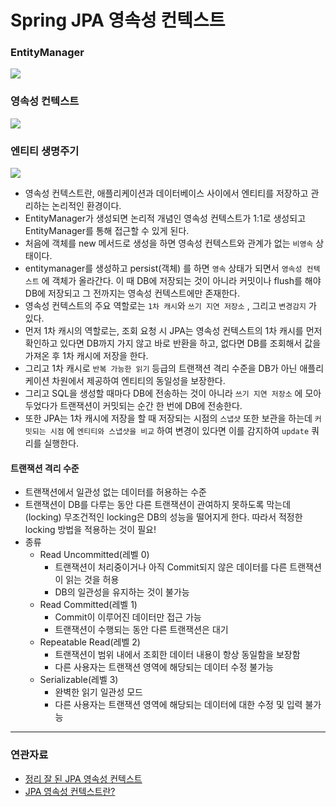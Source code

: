 # Spring JPA 영속성 컨텍스트

### EntityManager
![](https://img1.daumcdn.net/thumb/R1280x0/?scode=mtistory2&fname=https%3A%2F%2Fblog.kakaocdn.net%2Fdn%2FeL2Nvc%2FbtrS6igQCde%2F2TFh2MPV7ljqSRxtjIYTkK%2Fimg.png)

### 영속성 컨텍스트
![](https://img1.daumcdn.net/thumb/R1280x0/?scode=mtistory2&fname=https%3A%2F%2Fblog.kakaocdn.net%2Fdn%2FNyLuV%2FbtrTa7SpEf9%2Fk8cxYt5QewNkYKuwyYomak%2Fimg.png)

### 엔티티 생명주기
![](https://img1.daumcdn.net/thumb/R1280x0/?scode=mtistory2&fname=https%3A%2F%2Fblog.kakaocdn.net%2Fdn%2FcC5GXn%2FbtrTaAU4Wnn%2FBsKjAGTkMCdcNGL9dovlZk%2Fimg.jpg)

- 영속성 컨텍스트란, 애플리케이션과 데이터베이스 사이에서 엔티티를 저장하고 관리하는 논리적인 환경이다.
- EntityManager가 생성되면 논리적 개념인 영속성 컨텍스트가 1:1로 생성되고 EntityManager를 통해 접근할 수 있게 된다.
- 처음에 객체를 new 메서드로 생성을 하면 영속성 컨텍스트와 관계가 없는 `비영속` 상태이다.
- entitymanager를 생성하고 persist(객체) 를 하면 `영속` 상태가 되면서 `영속성 컨텍스트` 에 객체가 올라간다. 이 때 DB에 저장되는 것이 아니라 커밋이나 flush를 해야 DB에 저장되고 그 전까지는 영속성 컨텍스트에만 존재한다.
- 영속성 컨텍스트의 주요 역할로는 `1차 캐시`와 `쓰기 지연 저장소` , 그리고 `변경감지` 가 있다.
- 먼저 1차 캐시의 역할로는, 조회 요청 시 JPA는 영속성 컨텍스트의 1차 캐시를 먼저 확인하고 있다면 DB까지 가지 않고 바로 반환을 하고, 없다면 DB를 조회해서 값을 가져온 후 1차 캐시에 저장을 한다.
- 그리고 1차 캐시로 `반복 가능한 읽기` 등급의 트랜잭션 격리 수준을 DB가 아닌 애플리케이션 차원에서 제공하여 엔티티의 동일성을 보장한다.
- 그리고 SQL을 생성할 때마다 DB에 전송하는 것이 아니라 `쓰기 지연 저장소` 에 모아두었다가 트랜잭션이 커밋되는 순간 한 번에 DB에 전송한다.
- 또한 JPA는 1차 캐시에 저장을 할 때 저장되는 시점의 `스냅샷` 또한 보관을 하는데 `커밋되는 시점` 에 `엔티티와 스냅샷을 비교` 하여 변경이 있다면 이를 감지하여 `update` 쿼리를 실행한다.

#### 트랜잭션 격리 수준

- 트랜잭션에서 일관성 없는 데이터를 허용하는 수준
- 트랜잭션이 DB를 다루는 동안 다른 트랜잭션이 관여하지 못하도록 막는데(locking) 무조건적인 locking은 DB의 성능을 떨어지게 한다. 따라서 적정한 locking 방법을 적용하는 것이 필요!
- 종류
	- Read Uncommitted(레벨 0)
		- 트랜잭션이 처리중이거나 아직 Commit되지 않은 데이터를 다른 트랜잭션이 읽는 것을 허용
		- DB의 일관성을 유지하는 것이 불가능
	- Read Committed(레벨 1)
		- Commit이 이루어진 데이터만 접근 가능
		- 트랜잭션이 수행되는 동안 다른 트랜잭션은 대기
	- Repeatable Read(레벨 2)
		- 트랜잭션이 범위 내에서 조회한 데이터 내용이 항상 동일함을 보장함
		- 다른 사용자는 트랜잭션 영역에 해당되는 데이터 수정 불가능
	- Serializable(레벨 3)
		- 완벽한 읽기 일관성 모드
		- 다른 사용자는 트랜잭션 영역에 해당되는 데이터에 대한 수정 및 입력 불가능

---
### 연관자료
- [정리 잘 된 JPA 영속성 컨텍스트](https://ttl-blog.tistory.com/108)
- [JPA 영속성 컨텍스트란?](https://willseungh0.tistory.com/65)
